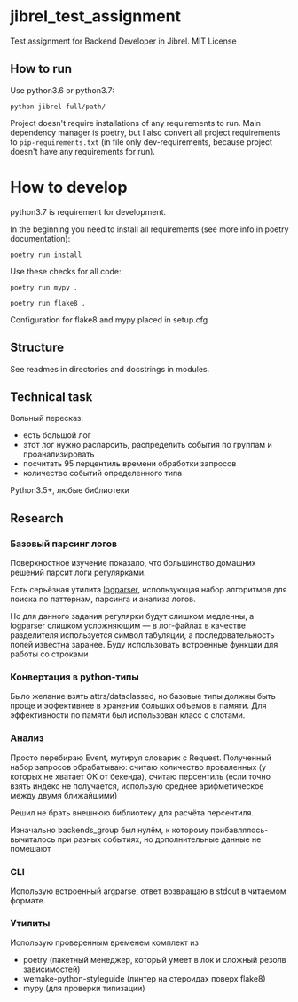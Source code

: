 # jibrel_test_assignment

Test assignment for Backend Developer in Jibrel. MIT License

## How to run
Use python3.6 or python3.7:

`python jibrel full/path/`

Project doesn't require installations of any requirements to run.
Main dependency manager is poetry, but I also convert all project 
requirements to `pip-requirements.txt` (in file only dev-requirements, 
because project doesn't have any requirements for run).

# How to develop
python3.7 is requirement for development.

In the beginning you need to install all requirements 
(see more info in poetry documentation):

`poetry run install`

Use these checks for all code:

`poetry run mypy .`

`poetry run flake8 .`

Configuration for flake8 and mypy placed in setup.cfg

## Structure
See readmes in directories and docstrings in modules. 

## Technical task

Вольный пересказ:
 - есть большой лог
 - этот лог нужно распарсить, распределить события по группам и 
 проанализировать
 - посчитать 95 перцентиль времени обработки запросов
 - количество событий определенного типа

Python3.5+, любые библиотеки

## Research

### Базовый парсинг логов
Поверхностное изучение показало, что большинство домашних решений парсит
 логи регулярками.

Есть серьёзная утилита [logparser](https://logparser.readthedocs.io/en/latest/), 
использующая набор алгоритмов для поиска по паттернам, парсинга и анализа логов.

Но для данного задания регулярки будут слишком медленны, а logparser слишком усложняющим —
в лог-файлах в качестве разделителя используется символ табуляции, а последовательность
полей известна заранее. Буду использовать встроенные функции для работы со строками

### Конвертация в python-типы
Было желание взять attrs/dataclassed, но базовые типы должны быть проще и эффективнее
в хранении больших объемов в памяти. Для эффективности по памяти был использован класс 
с слотами.

### Анализ
Просто перебираю Event, мутируя словарик с Request. Полученный набор запросов обрабатываю: 
считаю количество проваленных (у которых не хватает OK от бекенда), считаю персентиль 
(если точно взять индекс не получается, использую среднее арифметическое между двумя ближайшими)

Решил не брать внешнюю библиотеку для расчёта персентиля. 

Изначально backends_group был нулём, к которому прибавлялось-вычиталось при разных событиях, 
но дополнительные данные не помешают

### CLI 
Использую встроенный argparse, ответ возвращаю в stdout в читаемом формате.

### Утилиты
Использую проверенным временем комплект из 
 - poetry (пакетный менеджер, который умеет в лок и сложный резолв зависимостей)
 - wemake-python-styleguide (линтер на стероидах поверх flake8)
 - mypy (для проверки типизации)
 